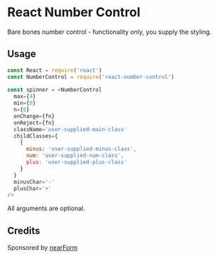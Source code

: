 # React Number Control

Bare bones number control - functionality only, you supply the styling.

## Usage

```js
const React = require('react')
const NumberControl = require('react-number-control')
 
const spinner = <NumberControl 
  max={4} 
  min={0} 
  n={0}
  onChange={fn}
  onReject={fn}
  className='user-supplied-main-class'
  childClasses={
    {
      minus: 'user-supplied-minus-class',
      num: 'user-supplied-num-class',
      plus: 'user-supplied-plus-class'
    }
  }
  minusChar='-'
  plusChar='+'
/>

```

All arguments are optional.

## Credits

Sponsored by [nearForm](http://nearform.com)


